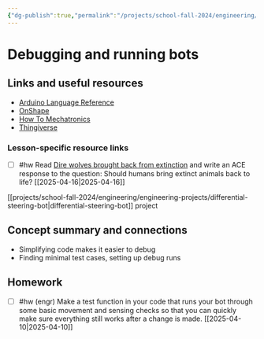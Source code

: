 ```yaml
---
{"dg-publish":true,"permalink":"/projects/school-fall-2024/engineering/lessons/bot-final-debug/"}
---
```



#  Debugging and running bots

## Links and useful resources 

- [Arduino Language Reference](https://docs.arduino.cc/language-reference/)
- [OnShape](https://cad.onshape.com)
- [How To Mechatronics](https://howtomechatronics.com)
- [Thingiverse](https://thingiverse.com)


### Lesson-specific resource links

- [ ] #hw Read [Dire wolves brought back from extinction](https://interestingengineering.com/innovation/dire-wolves-return-after-13000-years) and write an ACE response to the question: Should humans bring extinct animals back to life? [[2025-04-16\|2025-04-16]]

 [[projects/school-fall-2024/engineering/engineering-projects/differential-steering-bot\|differential-steering-bot]] project

## Concept summary and connections

- Simplifying code makes it easier to debug 
- Finding minimal test cases, setting up debug runs 

## Homework

- [ ] #hw (engr) Make a test function in your code that runs your bot through some basic movement and sensing checks so that you can quickly make sure everything still works after a change is made.  [[2025-04-10\|2025-04-10]]
